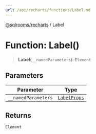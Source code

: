 ```yaml
---
url: /api/recharts/functions/Label.md
---
```

[@sqlrooms/recharts](../index.md) / Label

# Function: Label()

> **Label**(`__namedParameters`): `Element`

## Parameters

| Parameter | Type |
| ------ | ------ |
| `__namedParameters` | [`LabelProps`](../type-aliases/LabelProps.md) |

## Returns

`Element`
